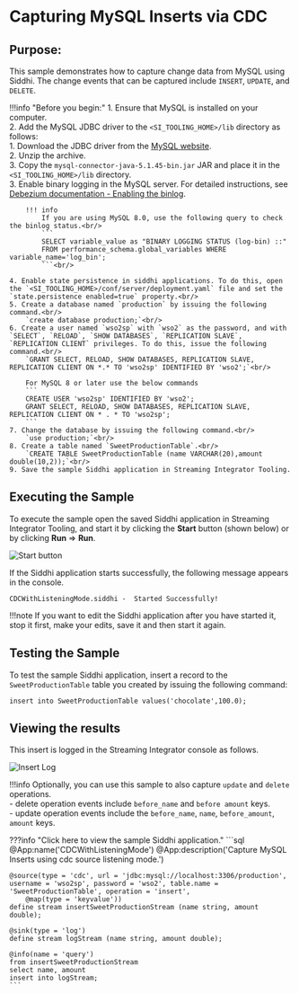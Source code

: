 # Capturing MySQL Inserts via CDC

## Purpose:
This sample demonstrates how to capture change data from MySQL using Siddhi. The change events that can be captured include `INSERT`, `UPDATE`, and `DELETE`.

!!!info "Before you begin:"
    1. Ensure that MySQL is installed on your computer.<br/>
    2. Add the MySQL JDBC driver to the `<SI_TOOLING_HOME>/lib` directory as follows:<br/>
        1. Download the JDBC driver from the [MySQL website](https://dev.mysql.com/get/Downloads/Connector-J/mysql-connector-java-5.1.45.tar.gz).<br/>
        2. Unzip the archive.<br/>
        3. Copy the `mysql-connector-java-5.1.45-bin.jar` JAR and place it in the `<SI_TOOLING_HOME>/lib` directory.<br/>
    3. Enable binary logging in the MySQL server. For detailed instructions, see [Debezium documentation - Enabling the binlog](https://debezium.io/docs/connectors/mysql/#enabling-the-binlog).<br/>

        !!! info
            If you are using MySQL 8.0, use the following query to check the binlog status.<br/>
            ```
            SELECT variable_value as "BINARY LOGGING STATUS (log-bin) ::"
            FROM performance_schema.global_variables WHERE variable_name='log_bin';
            ```<br/>
            
    4. Enable state persistence in siddhi applications. To do this, open the `<SI_TOOLING_HOME>/conf/server/deployment.yaml` file and set the `state.persistence enabled=true` property.<br/>
    5. Create a database named `production` by issuing the following command.<br/>
        `create database production;`<br/>
    6. Create a user named `wso2sp` with `wso2` as the password, and with `SELECT`, `RELOAD`, `SHOW DATABASES`, `REPLICATION SLAVE`, `REPLICATION CLIENT` privileges. To do this, issue the following command.<br/>
        `GRANT SELECT, RELOAD, SHOW DATABASES, REPLICATION SLAVE, REPLICATION CLIENT ON *.* TO 'wso2sp' IDENTIFIED BY 'wso2';`<br/>

        For MySQL 8 or later use the below commands
        ```
        CREATE USER 'wso2sp' IDENTIFIED BY 'wso2';
        GRANT SELECT, RELOAD, SHOW DATABASES, REPLICATION SLAVE, REPLICATION CLIENT ON * . * TO 'wso2sp';
        ```
    7. Change the database by issuing the following command.<br/>
        `use production;`<br/>
    8. Create a table named `SweetProductionTable`.<br/>
        `CREATE TABLE SweetProductionTable (name VARCHAR(20),amount double(10,2));`<br/>
    9. Save the sample Siddhi application in Streaming Integrator Tooling.


## Executing the Sample

To execute the sample open the saved Siddhi application in Streaming Integrator Tooling, and start it by clicking the **Start** button (shown below) or by clicking **Run** => **Run**.

![Start button]({{base_path}}/assets/img/streaming/amazon-s3-sink-sample/start.png)

If the Siddhi application starts successfully, the following message appears in the console.

`CDCWithListeningMode.siddhi -  Started Successfully!`

!!!note
    If you want to edit the Siddhi application after you have started it, stop it first, make your edits, save it and then start it again.


## Testing the Sample

To test the sample Siddhi application, insert a record to the `SweetProductionTable` table you created by issuing the following command:

`insert into SweetProductionTable values('chocolate',100.0);`

## Viewing the results

This insert is logged in the Streaming Integrator console as follows.

![Insert Log]({{base_path}}/assets/img/streaming/cdc-with-listening-mode-sample/insert-log.png)

!!!info
    Optionally, you can use this sample to also capture `update` and `delete` operations.<br/>
    - delete operation events include `before_name` and `before amount` keys.<br/>
    - update operation events include the `before_name`, `name`, `before_amount`, `amount` keys.

???info "Click here to view the sample Siddhi application."
    ```sql
    @App:name('CDCWithListeningMode')
    @App:description('Capture MySQL Inserts using cdc source listening mode.')


    @source(type = 'cdc', url = 'jdbc:mysql://localhost:3306/production', username = 'wso2sp', password = 'wso2', table.name = 'SweetProductionTable', operation = 'insert',
        @map(type = 'keyvalue'))
    define stream insertSweetProductionStream (name string, amount double);

    @sink(type = 'log')
    define stream logStream (name string, amount double);

    @info(name = 'query')
    from insertSweetProductionStream
    select name, amount
    insert into logStream;
    ```